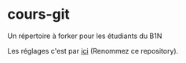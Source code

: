 # cours-git
Un répertoire à forker pour les étudiants du B1N

Les réglages c'est par <a href="https://github.com/pixelman71100/cours-git/settings">ici</a> (Renommez ce repository).

